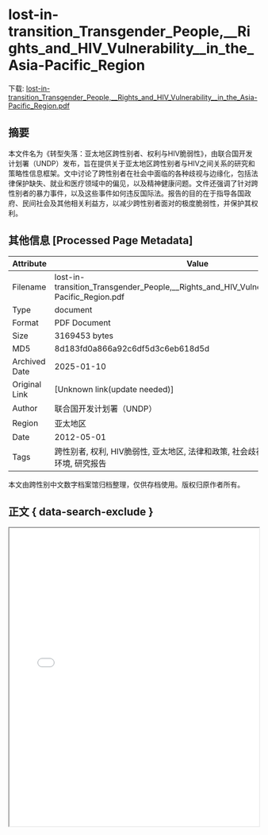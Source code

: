 # lost-in-transition_Transgender_People,__Rights_and_HIV_Vulnerability__in_the_Asia-Pacific_Region

<!-- tcd_download_link -->
下载: [lost-in-transition_Transgender_People,__Rights_and_HIV_Vulnerability__in_the_Asia-Pacific_Region.pdf](lost-in-transition_Transgender_People,__Rights_and_HIV_Vulnerability__in_the_Asia-Pacific_Region.pdf)
<!-- tcd_download_link_end -->

## 摘要

<!-- tcd_abstract -->
本文件名为《转型失落：亚太地区跨性别者、权利与HIV脆弱性》，由联合国开发计划署（UNDP）发布，旨在提供关于亚太地区跨性别者与HIV之间关系的研究和策略性信息框架。文中讨论了跨性别者在社会中面临的各种歧视与边缘化，包括法律保护缺失、就业和医疗领域中的偏见，以及精神健康问题。文件还强调了针对跨性别者的暴力事件，以及这些事件如何违反国际法。报告的目的在于指导各国政府、民间社会及其他相关利益方，以减少跨性别者面对的极度脆弱性，并保护其权利。

<!-- tcd_abstract_end -->

## 其他信息 [Processed Page Metadata]

| Attribute       | Value                                  |
|-----------------|----------------------------------------|
| Filename        | lost-in-transition_Transgender_People,__Rights_and_HIV_Vulnerability__in_the_Asia-Pacific_Region.pdf                             |
| Type            | document                                 |
| Format          | PDF Document                               |
| Size            | 3169453 bytes                           |
| MD5             | 8d183fd0a866a92c6df5d3c6eb618d5d                                  |
| Archived Date   | 2025-01-10                             |
| Original Link   | [Unknown link(update needed)]                         |
| Author          | 联合国开发计划署（UNDP）                               |
| Region          | 亚太地区                               |
| Date            | 2012-05-01                                 |
| Tags            | 跨性别者, 权利, HIV脆弱性, 亚太地区, 法律和政策, 社会歧视, 健康服务, 人权, 社会环境, 研究报告                                 |

本文由跨性别中文数字档案馆归档整理，仅供存档使用。版权归原作者所有。


## 正文 { data-search-exclude }

<!-- tcd_main_text -->
<iframe src="../lost-in-transition_Transgender_People,__Rights_and_HIV_Vulnerability__in_the_Asia-Pacific_Region.pdf" width="100%" height="600px">
    <p>无法显示PDF，请下载查看。</p>
</iframe>
<!-- tcd_main_text_end -->

